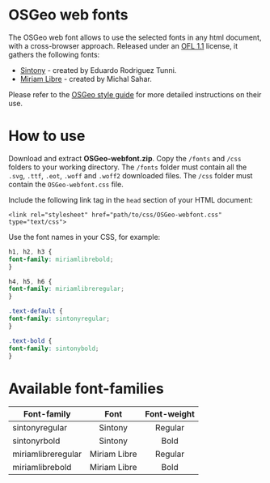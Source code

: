 # OSGeo web fonts

The OSGeo web font allows to use the selected fonts in any html document, with a cross-browser approach. Released under an [OFL 1.1]( https://scripts.sil.org/cms/scripts/page.php?site_id=nrsi&id=OFL) license, it gathers the following fonts: 

* [Sintony](https://github.com/etunni/sintony) - created by Eduardo Rodriguez Tunni.
* [Miriam Libre](https://github.com/MichalSahar/Miriam-Libre) - created by Michal Sahar.

Please refer to the [OSGeo style guide](https://github.com/OSGeo/osgeo/blob/master/marketing/branding/styleguide-osgeo.pdf) for more detailed instructions on their use. 

# How to use

Download and extract **OSGeo-webfont.zip**. Copy the `/fonts` and `/css` folders to your working directory. The `/fonts` folder must contain all the `.svg`, `.ttf`, `.eot`, `.woff` and `.woff2` downloaded files. The `/css` folder must contain the `OSGeo-webfont.css` file.

Include the following link tag in the `head` section of your HTML document:

```http
<link rel="stylesheet" href="path/to/css/OSGeo-webfont.css" type="text/css">
```

Use the font names in your CSS, for example:

```css
h1, h2, h3 {
font-family: miriamlibrebold;
}
```
```css
h4, h5, h6 {
font-family: miriamlibreregular;
}
```
```css
.text-default {
font-family: sintonyregular;
}
```
```css
.text-bold {
font-family: sintonybold;
}
```

# Available font-families

| Font-family           | Font              | Font-weight  |
| ---------------|:----------:|:----------:|
| sintonyregular       | Sintony         | Regular          |
| sintonyrbold          | Sintony         | Bold               |
| miriamlibreregular | Miriam Libre | Regular          |
| miriamlibrebold     | Miriam Libre | Bold               |
